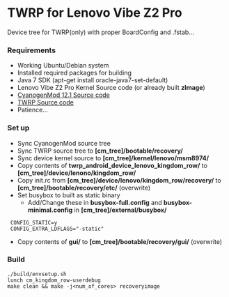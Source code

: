 # TWRP for Lenovo Vibe Z2 Pro
Device tree for TWRP(only) with proper BoardConfig and .fstab...

### Requirements
- Working Ubuntu/Debian system
- Installed required packages for building
- Java 7 SDK (apt-get install oracle-java7-set-default)
- Lenovo Vibe Z2 Pro Kernel Source code (or already built **zImage**)
- [CyanogenMod 12.1 Source code](https://github.com/CyanogenMod/android/tree/cm-12.1)
- [TWRP Source code](https://github.com/omnirom/android_bootable_recovery/tree/android-5.1)
- Patience...


### Set up
- Sync CyanogenMod source tree
- Sync TWRP source tree to **[cm_tree]/bootable/recovery/**
- Sync device kernel source to **[cm_tree]/kernel/lenovo/msm8974/**
- Copy contents of **twrp_android_device_lenovo_kingdom_row/** to **[cm_tree]/device/lenono/kingdom_row/**
- Copy init.rc from **[cm_tree]/device/lenovo/kingdom_row/recovery/** to **[cm_tree]/bootable/recovery/etc/** (overwrite)
- Set busybox to built as static binary
  - Add/Change these in **busybox-full.config** and **busybox-minimal.config** in **[cm_tree]/external/busybox/**
```
 CONFIG_STATIC=y
 CONFIG_EXTRA_LDFLAGS="-static"
```
- Copy contents of **gui/** to **[cm_tree]/bootable/recovery/gui/** (overwrite)

### Build
```
./build/envsetup.sh
lunch cm_kingdom_row-userdebug
make clean && make -j<num_of_cores> recoveryimage
```
